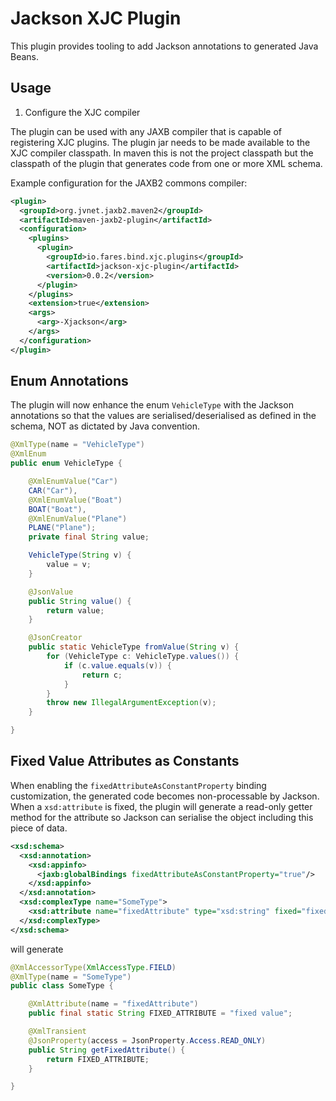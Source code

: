 # Jackson XJC Plugin

This plugin provides tooling to add Jackson annotations to generated Java Beans.

## Usage

1. Configure the XJC compiler

The plugin can be used with any JAXB compiler that is capable of registering XJC plugins. The plugin jar needs to be made available to the XJC compiler classpath. In maven this is not the project classpath but the classpath of the plugin that generates code from one or more XML schema.

Example configuration for the JAXB2 commons compiler:

```xml
<plugin>
  <groupId>org.jvnet.jaxb2.maven2</groupId>
  <artifactId>maven-jaxb2-plugin</artifactId>
  <configuration>
    <plugins>
      <plugin>
        <groupId>io.fares.bind.xjc.plugins</groupId>
        <artifactId>jackson-xjc-plugin</artifactId>
        <version>0.0.2</version>
      </plugin>
    </plugins>
    <extension>true</extension>
    <args>
      <arg>-Xjackson</arg>
    </args>
  </configuration>
</plugin>
```

## Enum Annotations

The plugin will now enhance the enum `VehicleType` with the Jackson annotations so that the values are serialised/deserialised as defined in the schema, NOT as dictated by Java convention.

```java
@XmlType(name = "VehicleType")
@XmlEnum
public enum VehicleType {

    @XmlEnumValue("Car")
    CAR("Car"),
    @XmlEnumValue("Boat")
    BOAT("Boat"),
    @XmlEnumValue("Plane")
    PLANE("Plane");
    private final String value;

    VehicleType(String v) {
        value = v;
    }

    @JsonValue
    public String value() {
        return value;
    }

    @JsonCreator
    public static VehicleType fromValue(String v) {
        for (VehicleType c: VehicleType.values()) {
            if (c.value.equals(v)) {
                return c;
            }
        }
        throw new IllegalArgumentException(v);
    }

}
```

## Fixed Value Attributes as Constants

When enabling the `fixedAttributeAsConstantProperty` binding customization, the generated code becomes non-processable by Jackson. When a `xsd:attribute` is fixed, the plugin will generate a read-only getter method for the attribute so Jackson can serialise the object including this piece of data. 

```xml
<xsd:schema>
  <xsd:annotation>
    <xsd:appinfo>
      <jaxb:globalBindings fixedAttributeAsConstantProperty="true"/>
    </xsd:appinfo>
  </xsd:annotation>
  <xsd:complexType name="SomeType">
    <xsd:attribute name="fixedAttribute" type="xsd:string" fixed="fixed value"/>
  </xsd:complexType>
</xsd:schema>
```

will generate

```java
@XmlAccessorType(XmlAccessType.FIELD)
@XmlType(name = "SomeType")
public class SomeType {

    @XmlAttribute(name = "fixedAttribute")
    public final static String FIXED_ATTRIBUTE = "fixed value";

    @XmlTransient
    @JsonProperty(access = JsonProperty.Access.READ_ONLY)
    public String getFixedAttribute() {
        return FIXED_ATTRIBUTE;
    }

}
```
